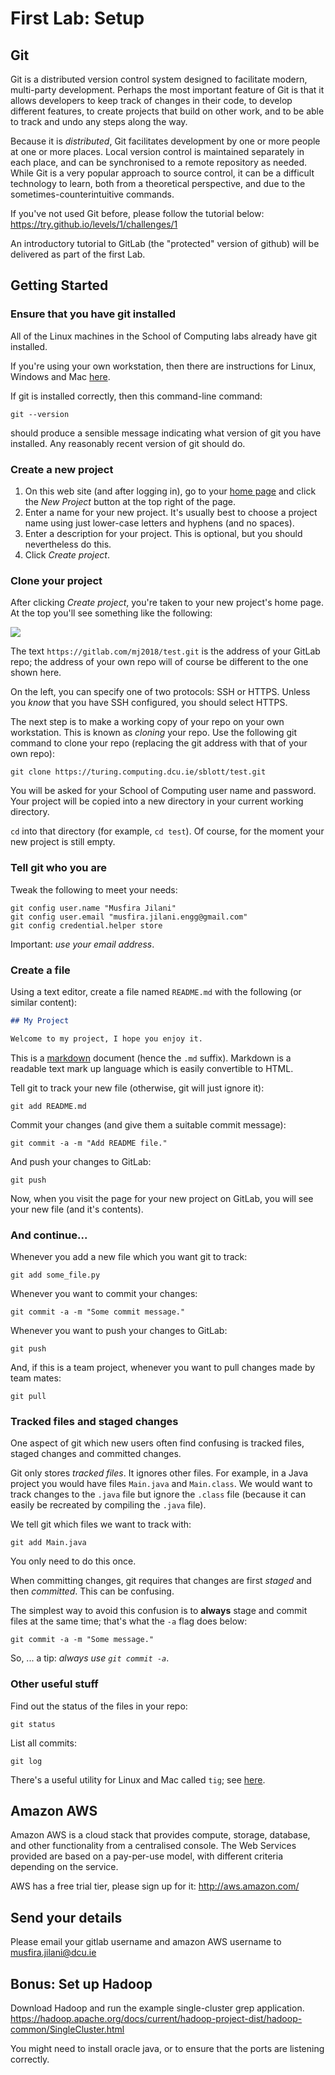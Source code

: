# First Lab: Setup

## Git
Git is a distributed version control system designed to facilitate modern, multi-party development.
Perhaps the most important feature of Git is that it allows developers to keep track of changes in 
their code, to develop different features, to create projects that build on other work, and to be
able to track and undo any steps along the way. 

Because it is *distributed*, Git facilitates development by one or more people at one or more places.
Local version control is maintained separately in each place, and can be synchronised to a remote
repository as needed. While Git is a very popular approach to source control, it can be a difficult
technology to learn, both from a theoretical perspective, and due to the sometimes-counterintuitive
commands.

If you've not used Git before, please follow the tutorial below: 
<https://try.github.io/levels/1/challenges/1>

An introductory tutorial to GitLab (the "protected" version of github) will be delivered as part of the first Lab.







## Getting Started

### Ensure that you have git installed

All of the Linux machines in the School of Computing labs already have git installed.

If you're using your own workstation, then there are instructions for Linux, Windows and Mac [here](https://git-scm.com/book/en/v2/Getting-Started-Installing-Git).

If git is installed correctly, then this command-line command:

```Shell
git --version
```

should produce a sensible message indicating what version of git you have installed.  Any reasonably recent version of git should do.

### Create a new project

1. On this web site (and after logging in), go to your [home page](https://gitlab.com/) and click the *New Project* button at the top right of the page.
2. Enter a name for your new project.  It's usually best to choose a project name using just lower-case letters and hyphens (and no spaces).
3. Enter a description for your project.  This is optional, but you should nevertheless do this.
4. Click *Create project*.

### Clone your project

After clicking *Create project*, you're taken to your new project's home page.  At the top you'll see something like the following:

<p>
<img  align="middle" src="/uploads/aaf380801058c8269c7fe4a7dd3a248e/snapshot.png"/>
</p>

The text `https://gitlab.com/mj2018/test.git` is the address of your GitLab repo; the address of your own repo will of course be different to the one shown here.

On the left, you can specify one of two protocols: SSH or HTTPS.  Unless you *know* that you have SSH configured, you should select HTTPS.

The next step is to make a working copy of your repo on your own workstation.  This is known as *cloning* your repo.
Use the following git command to clone your repo (replacing the git address with that of your own repo):

```Shell
git clone https://turing.computing.dcu.ie/sblott/test.git
```

You will be asked for your School of Computing user name and password.
Your project will be copied into a new directory in your current working directory.

`cd` into that directory (for example, `cd test`).  Of course, for the moment your new project is still empty.

### Tell git who you are

Tweak the following to meet your needs:

```Shell
git config user.name "Musfira Jilani"
git config user.email "musfira.jilani.engg@gmail.com"
git config credential.helper store
```

Important: *use your  email address*.

### Create a file

Using a text editor, create a file named `README.md` with the following (or similar content):

```Markdown
## My Project

Welcome to my project, I hope you enjoy it.
```

This is a [markdown](https://daringfireball.net/projects/markdown/) document
(hence the `.md` suffix).  Markdown is a readable text mark up language which
is easily convertible to HTML.

Tell git to track your new file (otherwise, git will just ignore it):

```Shell
git add README.md
```

Commit your changes (and give them a suitable commit message):
```Shell
git commit -a -m "Add README file."
```

And push your changes to GitLab:

```Shell
git push
```

Now, when you visit the page for your new project on GitLab, you will see your new file (and it's contents).

### And continue...

Whenever you add a new file which you want git to track:
```Shell
git add some_file.py
```

Whenever you want to commit your changes:
```Shell
git commit -a -m "Some commit message."
```

Whenever you want to push your changes to GitLab:
```Shell
git push
```

And, if this is a team project, whenever you want to pull changes made by team mates:
```Shell
git pull
```

### Tracked files and staged changes

One aspect of git which new users often find confusing is tracked files, staged changes and committed changes.

Git only stores *tracked files*.  It ignores other files.
For example, in a Java project you would have files `Main.java` and
`Main.class`.  We would want to track changes to the `.java` file but ignore the
`.class` file (because it can easily be recreated by compiling the `.java` file).

We tell git which files we want to track with:
```Shell
git add Main.java
```

You only need to do this once.

When committing changes, git requires that changes are first *staged* and then *committed*.  This can be confusing.

The simplest way to avoid this confusion is to **always** stage and commit files at the same time; that's what the `-a` flag does below:
```Shell
git commit -a -m "Some message."
```

So, ... a tip: *always use `git commit -a`*.

### Other useful stuff

Find out the status of the files in your repo:
```Shell
git status
```



List all commits:
```Shell
git log
```

There's a useful utility for Linux and Mac called `tig`; see [here](https://github.com/jonas/tig).




































## Amazon AWS

Amazon AWS is a cloud stack that provides compute, storage, database, and other functionality from a centralised console.
The Web Services provided are based on a pay-per-use model, with different criteria depending on the service. 

AWS has a free trial tier, please sign up for it:
<http://aws.amazon.com/>

## Send your details

Please email your gitlab username and amazon AWS username to [musfira.jilani@dcu.ie](mailto:musfira.jilani@dcu.ie)

## Bonus: Set up Hadoop

Download Hadoop and run the example single-cluster grep application.
<https://hadoop.apache.org/docs/current/hadoop-project-dist/hadoop-common/SingleCluster.html>

You might need to install oracle java, or to ensure that the ports are listening correctly.
